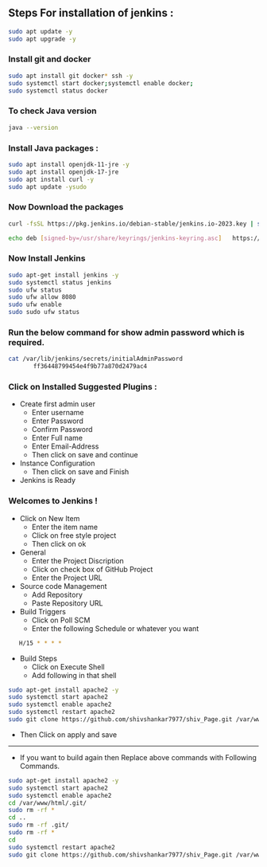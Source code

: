 ## Steps For installation of jenkins :
```bash
sudo apt update -y
sudo apt upgrade -y
```
### Install git and docker
```bash 
sudo apt install git docker* ssh -y
sudo systemctl start docker;systemctl enable docker;
sudo systemctl status docker
```
### To check Java version 
```bash
java --version
```
### Install Java packages :
```bash
sudo apt install openjdk-11-jre -y
sudo apt install openjdk-17-jre
sudo apt install curl -y
sudo apt update -ysudo 
```
### Now Download the packages
```bash
curl -fsSL https://pkg.jenkins.io/debian-stable/jenkins.io-2023.key | sudo tee   /usr/share/keyrings/jenkins-keyring.asc > /dev/null
```
```bash
echo deb [signed-by=/usr/share/keyrings/jenkins-keyring.asc]   https://pkg.jenkins.io/debian-stable binary/ | sudo tee   /etc/apt/sources.list.d/jenkins.list > /dev/null
```
### Now Install Jenkins
```bash
sudo apt-get install jenkins -y
sudo systemctl status jenkins
sudo ufw status
sudo ufw allow 8080
sudo ufw enable
sudo sudo ufw status
```
### Run the below command for show admin password which is required.
```bash
cat /var/lib/jenkins/secrets/initialAdminPassword
       ff36448799454e4f9b77a870d2479ac4     
```
### Click on Installed Suggested Plugins :
* Create first admin user
   - Enter username
   - Enter Password
   - Confirm Password
   - Enter Full name 
   - Enter Email-Address
   - Then click on save and continue
* Instance Configuration
   - Then click on save and Finish
* Jenkins is Ready
### Welcomes to Jenkins !
* Click on New Item
   - Enter the item name 
   - Click on free style project
   - Then click on ok
* General
  - Enter the Project Discription
  - Click on check box of GitHub Project
  - Enter the Project URL
* Source code Management
  - Add Repository
  - Paste Repository URL
* Build Triggers
   - Click on Poll SCM
   - Enter the following Schedule or whatever you want
```bash
   H/15 * * * *
```
* Build Steps
  - Click on Execute Shell 
  - Add following in that shell
```bash
sudo apt-get install apache2 -y
sudo systemctl start apache2 
sudo systemctl enable apache2
sudo systemctl restart apache2 
sudo git clone https://github.com/shivshankar7977/shiv_Page.git /var/www/html
```
  - Then Click on apply and save  
-----


  - If you want to build again then Replace above commands with Following Commands.
```bash
sudo apt-get install apache2 -y
sudo systemctl start apache2 
sudo systemctl enable apache2
cd /var/www/html/.git/
sudo rm -rf *
cd ..
sudo rm -rf .git/
sudo rm -rf *
cd 
sudo systemctl restart apache2 
sudo git clone https://github.com/shivshankar7977/shiv_Page.git /var/www/html
```
















    

